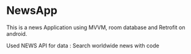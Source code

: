 # NewsApp

This is a news Application using MVVM, room database and Retrofit on android.

Used NEWS API for data : Search worldwide news with code
